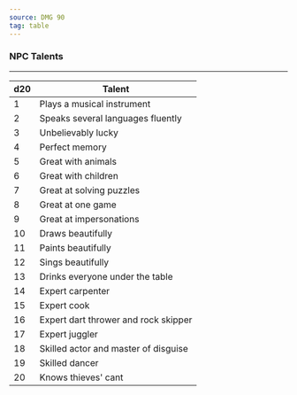 ```yaml
---
source: DMG 90
tag: table
---
```


### NPC Talents
---
|d20|Talent|
|----|------------|
|1|Plays a musical instrument|
|2|Speaks several languages fluently|
|3|Unbelievably lucky|
|4|Perfect memory|
|5|Great with animals|
|6|Great with children|
|7|Great at solving puzzles|
|8|Great at one game|
|9|Great at impersonations|
|10|Draws beautifully|
|11|Paints beautifully|
|12|Sings beautifully|
|13|Drinks everyone under the table|
|14|Expert carpenter|
|15|Expert cook|
|16|Expert dart thrower and rock skipper|
|17|Expert juggler|
|18|Skilled actor and master of disguise|
|19|Skilled dancer|
|20|Knows thieves' cant|
